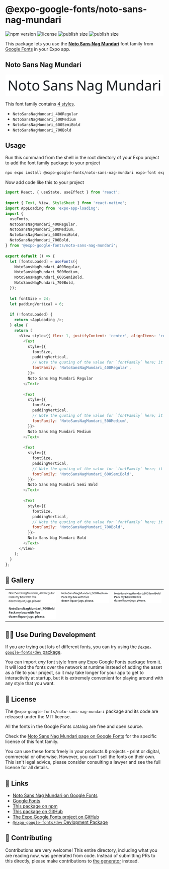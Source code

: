 # @expo-google-fonts/noto-sans-nag-mundari

![npm version](https://flat.badgen.net/npm/v/@expo-google-fonts/noto-sans-nag-mundari)
![license](https://flat.badgen.net/github/license/expo/google-fonts)
![publish size](https://flat.badgen.net/packagephobia/install/@expo-google-fonts/noto-sans-nag-mundari)
![publish size](https://flat.badgen.net/packagephobia/publish/@expo-google-fonts/noto-sans-nag-mundari)

This package lets you use the [**Noto Sans Nag Mundari**](https://fonts.google.com/specimen/Noto+Sans+Nag+Mundari) font family from [Google Fonts](https://fonts.google.com/) in your Expo app.

## Noto Sans Nag Mundari

![Noto Sans Nag Mundari](./font-family.png)

This font family contains [4 styles](#-gallery).

- `NotoSansNagMundari_400Regular`
- `NotoSansNagMundari_500Medium`
- `NotoSansNagMundari_600SemiBold`
- `NotoSansNagMundari_700Bold`

## Usage

Run this command from the shell in the root directory of your Expo project to add the font family package to your project
```sh
npx expo install @expo-google-fonts/noto-sans-nag-mundari expo-font expo-app-loading
```

Now add code like this to your project
```js
import React, { useState, useEffect } from 'react';

import { Text, View, StyleSheet } from 'react-native';
import AppLoading from 'expo-app-loading';
import {
  useFonts,
  NotoSansNagMundari_400Regular,
  NotoSansNagMundari_500Medium,
  NotoSansNagMundari_600SemiBold,
  NotoSansNagMundari_700Bold,
} from '@expo-google-fonts/noto-sans-nag-mundari';

export default () => {
  let [fontsLoaded] = useFonts({
    NotoSansNagMundari_400Regular,
    NotoSansNagMundari_500Medium,
    NotoSansNagMundari_600SemiBold,
    NotoSansNagMundari_700Bold,
  });

  let fontSize = 24;
  let paddingVertical = 6;

  if (!fontsLoaded) {
    return <AppLoading />;
  } else {
    return (
      <View style={{ flex: 1, justifyContent: 'center', alignItems: 'center' }}>
        <Text
          style={{
            fontSize,
            paddingVertical,
            // Note the quoting of the value for `fontFamily` here; it expects a string!
            fontFamily: 'NotoSansNagMundari_400Regular',
          }}>
          Noto Sans Nag Mundari Regular
        </Text>

        <Text
          style={{
            fontSize,
            paddingVertical,
            // Note the quoting of the value for `fontFamily` here; it expects a string!
            fontFamily: 'NotoSansNagMundari_500Medium',
          }}>
          Noto Sans Nag Mundari Medium
        </Text>

        <Text
          style={{
            fontSize,
            paddingVertical,
            // Note the quoting of the value for `fontFamily` here; it expects a string!
            fontFamily: 'NotoSansNagMundari_600SemiBold',
          }}>
          Noto Sans Nag Mundari Semi Bold
        </Text>

        <Text
          style={{
            fontSize,
            paddingVertical,
            // Note the quoting of the value for `fontFamily` here; it expects a string!
            fontFamily: 'NotoSansNagMundari_700Bold',
          }}>
          Noto Sans Nag Mundari Bold
        </Text>
      </View>
    );
  }
};

```

## 🔡 Gallery


||||
|-|-|-|
|![NotoSansNagMundari_400Regular](./NotoSansNagMundari_400Regular.ttf.png)|![NotoSansNagMundari_500Medium](./NotoSansNagMundari_500Medium.ttf.png)|![NotoSansNagMundari_600SemiBold](./NotoSansNagMundari_600SemiBold.ttf.png)||
|![NotoSansNagMundari_700Bold](./NotoSansNagMundari_700Bold.ttf.png)||||


## 👩‍💻 Use During Development

If you are trying out lots of different fonts, you can try using the [`@expo-google-fonts/dev` package](https://github.com/expo/google-fonts/tree/master/font-packages/dev#readme).

You can import *any* font style from any Expo Google Fonts package from it. It will load the fonts
over the network at runtime instead of adding the asset as a file to your project, so it may take longer
for your app to get to interactivity at startup, but it is extremely convenient
for playing around with any style that you want.

## 📖 License

The `@expo-google-fonts/noto-sans-nag-mundari` package and its code are released under the MIT license.

All the fonts in the Google Fonts catalog are free and open source.

Check the [Noto Sans Nag Mundari page on Google Fonts](https://fonts.google.com/specimen/Noto+Sans+Nag+Mundari) for the specific license of this font family.

You can use these fonts freely in your products & projects - print or digital, commercial or otherwise. However, you can't sell the fonts on their own. This isn't legal advice, please consider consulting a lawyer and see the full license for all details.

## 🔗 Links

- [Noto Sans Nag Mundari on Google Fonts](https://fonts.google.com/specimen/Noto+Sans+Nag+Mundari)
- [Google Fonts](https://fonts.google.com/)
- [This package on npm](https://www.npmjs.com/package/@expo-google-fonts/noto-sans-nag-mundari)
- [This package on GitHub](https://github.com/expo/google-fonts/tree/master/font-packages/noto-sans-nag-mundari)
- [The Expo Google Fonts project on GitHub](https://github.com/expo/google-fonts)
- [`@expo-google-fonts/dev` Devlopment Package](https://github.com/expo/google-fonts/tree/master/font-packages/dev)

## 🤝 Contributing

Contributions are very welcome! This entire directory, including what you are reading now, was generated from code. Instead of submitting PRs to this directly, please make contributions to [the generator](https://github.com/expo/google-fonts/tree/master/packages/generator) instead.
